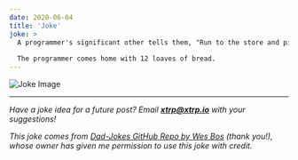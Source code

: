 ```yaml
---
date: 2020-06-04
title: 'Joke'
joke: >
  A programmer's significant other tells them, "Run to the store and pick up a loaf of bread. If they have eggs, get a dozen."
  
  The programmer comes home with 12 loaves of bread.
---
```


![Joke Image](https://private.xtrp.io/projects/DailyDeveloperJokes/public_image_server/images/5e1258b924543.png)

---
*Have a joke idea for a future post? Email **[xtrp@xtrp.io](mailto:xtrp@xtrp.io)** with your suggestions!*

*This joke comes from [Dad-Jokes GitHub Repo by Wes Bos](https://github.com/wesbos/dad-jokes) (thank you!), whose owner has given me permission to use this joke with credit.*

<!-- 
Joke text:
A programmer's significant other tells them, "Run to the store and pick up a loaf of bread. If they have eggs, get a dozen."

The programmer comes home with 12 loaves of bread.
 -->

